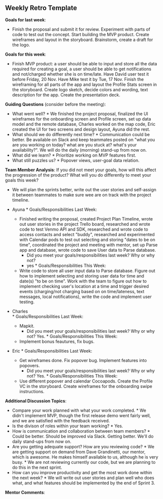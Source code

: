 ## Weekly Retro Template  

**Goals for last week**:
- Finish the proposal and submit it for review. Experiment with parts of code to test out the concept. Start building the MVP product. Create wireframes and layout in the storyboard. Brainstorm, create a draft for the logo.  

**Goals for this week**:
- Finish MVP product: a user should be able to input and store all the data required for creating a goal, a user should be able to get notifications and not/charged whether she is on time/late. Have David user test it before Friday, 20 Nov. Have Mike test it by Tue, 17 Nov. Finish the wireframing for all parts of the app and layout the Profile Stats screen in the storyboard. Create logo sketch, decide colors and wording, text description for the app. Create the presentation deck.    

**Guiding Questions** (consider before the meeting):

  *  What went well?
    * We finished the project proposal, finalized the UI wireframes for the onboarding screen and Profile screen, set up data model and the remote database, Charles worked on the map code, Eric created the UI for two screens and design layout, Ayuna did the rest.  
  *  What should we do differently next time?
    * Communication could be better. Be available on Slack and keep teammates posted on "what you are you working on today? what are you stuck at? what's your availability?". We will do the daily (morning) stand-up from now on.   
  *  What did we learn?
    *  Prioritize working on MVP features first. 
  *  What still puzzles us?
    * Popover views, user-goal data relation.  
 
**Team Member Analysis**:
If you did not meet your goals, how will this affect the progression of the product? What will you do differently to meet your goals this week?
  * We will plan the sprints better, write out the user stories and self-assign it between teammates to make sure wee are on track with the project timeline.  

  *  Ayuna
    * Goals/Responsibilities Last Week:
      - Finished writing the proposal, created Project Plan Timeline, wrote out user stories in the project Trello board, researched and wrote code to test Venmo API and SDK, researched and wrote code to access contacts and select "buddy", researched and experimented with Calendar pods to test out selecting and storing "dates to be on time", coordinated the project and meeting with mentor, set up Parse app and database, wrote code to save User data to Parse database.        
        * Did you meet your goals/responsibilities last week? Why or why not? 
         - yes
    * Goals/Responsibilities This Week:
      - Write code to store all user input data to Parse database. Figure out how to implement selecting and storing user data for time and date(s) "to be on time". Work with the team to figure out how to implement checking user's location at a time and trigger desired events (charging/not charging based on on time/lateness, text messages, local notifications), write the code and implement user testing. 
  *  Charles    
    * Goals/Responsibilities Last Week:
      * Mapkit. 
         * Did you meet your goals/responsibilities last week? Why or why not? Yes. 
    * Goals/Responsibilities This Week:
      * Implement bonus feautures, fix bugs. 
  *  Eric
    * Goals/Responsibilities Last Week:
      * Get wireframes done. Fix popover bug. Implement features into popovers.  
        * Did you meet your goals/responsibilities last week? Why or why not? Yes. 
    * Goals/Responsibilities This Week:
      * Use different popover and calendar Cocoapods. Create the Profile VC in the storyboard. Create wireframes for the onboarding swipe instructions.  

**Additional Discussion Topics**:

  *  Compare your work planned with what your work completed.
    * We didn't implement MVP, though the first release demo went fairly well, and we are satisfied with the feedback received.  
  *  Is the divison of roles within your team working?
    * Yes.  
  *  How is communication and collaboration between team members?
    * Could be better. Should be improved via Slack. Getting better. We'll do daily stand-ups from now on.  
  *  Are you getting adequate support? How are you reviewing code?
    * We are getting support on demand from Dave Grandinetti, our mentor, which is awesome. He makes himself available to us, although he is very busy. 
    * We are not reviewing currently our code, but we are planning to do this in the next sprint. 
  *  How can you improve productivity and get the most work done within the next week?
    * We will write out user stories and plan well who does what, and what features should be implemented by the end of Sprint 3.  

**Mentor Comments**:
